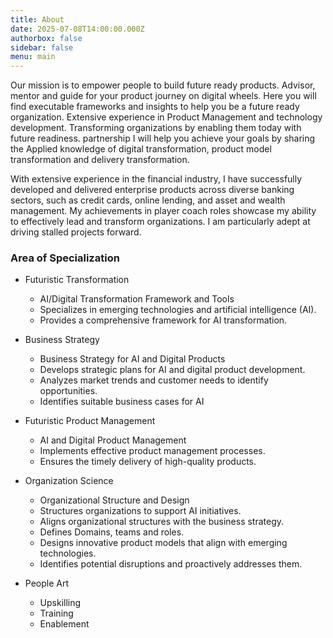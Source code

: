 ```yaml
---
title: About
date: 2025-07-08T14:00:00.000Z
authorbox: false
sidebar: false
menu: main
---
```



Our mission is to empower people to build future ready products. Advisor, mentor and guide for your product journey on digital wheels. Here you will find executable frameworks and insights to help you be a future ready organization.
Extensive experience in Product Management and technology development. Transforming organizations by enabling them today with future readiness. 
partnership 
I will help you achieve your goals by sharing the Applied knowledge of digital transformation, product model transformation and delivery transformation. 

With extensive experience in the financial industry, I have successfully developed and delivered enterprise products across diverse banking sectors, such as credit cards, online lending, and asset and wealth management. My achievements in player coach roles showcase my ability to effectively lead and transform
organizations. I am particularly adept at driving stalled projects forward.


### Area of Specialization

+ Futuristic Transformation
  - AI/Digital Transformation Framework and Tools
  - Specializes in emerging technologies and artificial intelligence (AI).
  - Provides a comprehensive framework for AI transformation.

+ Business Strategy
  - Business Strategy for AI and Digital Products
  - Develops strategic plans for AI and digital product development.
  - Analyzes market trends and customer needs to identify opportunities.
  - Identifies suitable business cases for AI

+ Futuristic Product Management
  - AI and Digital Product Management
  - Implements effective product management processes.
  - Ensures the timely delivery of high-quality products.


+ Organization Science
  - Organizational Structure and Design
  - Structures organizations to support AI initiatives.
  - Aligns organizational structures with the business strategy.
  - Defines Domains, teams and roles.
  - Designs innovative product models that align with emerging technologies.
  - Identifies potential disruptions and proactively addresses them.

+ People Art
  - Upskilling 
  - Training
  - Enablement
